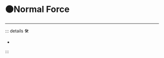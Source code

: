 # 🟠<motor>Normal Force</motor>

---

<!-- =================================================== -->
<!-- =================================================== -->
<!-- =================================================== -->
<!-- =================================================== -->
<!-- =================================================== -->
::: details 🛠

-

:::
